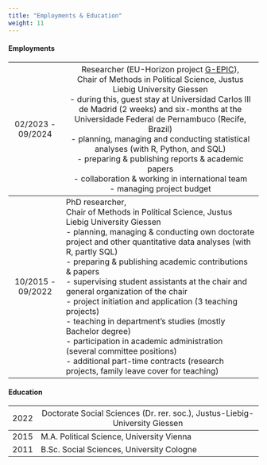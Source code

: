 ```yaml
---
title: "Employments & Education"
weight: 11
---
```


#### Employments
| <span style="font-weight:normal">02/2023 - 09/2024</span> | <span style="font-weight:normal">Researcher (EU-Horizon project [G-EPIC](https://g-epic.eu)), <br>Chair of Methods in Political Science, Justus Liebig University Giessen <br> - during this, guest stay at Universidad Carlos III de Madrid (2 weeks) and six-months at the Universidade Federal de Pernambuco (Recife, Brazil)<br>- planning, managing and conducting statistical analyses (with R, Python, and SQL)<br>- preparing & publishing reports & academic papers<br>- collaboration & working in international team<br>- managing project budget</span> |
|:-----:|---------------------------------|
| 10/2015 - 09/2022 | PhD researcher, <br>Chair of Methods in Political Science, Justus Liebig University Giessen<br>- planning, managing & conducting own doctorate project and other quantitative data analyses (with R, partly SQL)<br>- preparing & publishing academic contributions & papers<br>- supervising student assistants at the chair and general organization of the chair<br>- project initiation and application (3 teaching projects)<br>- teaching in department’s studies (mostly Bachelor degree)<br>- participation in academic administration (several committee positions)<br>- additional part-time contracts (research projects, family leave cover for teaching) |

#### Education
| <span style="font-weight:normal">2022</span> | <span style="font-weight:normal">Doctorate Social Sciences (Dr. rer. soc.),  Justus-Liebig-University Giessen</span> |
|:---:|---------------------------------|
| 2015 | M.A. Political Science, University Vienna |
| 2011 | B.Sc. Social Sciences, University Cologne |
